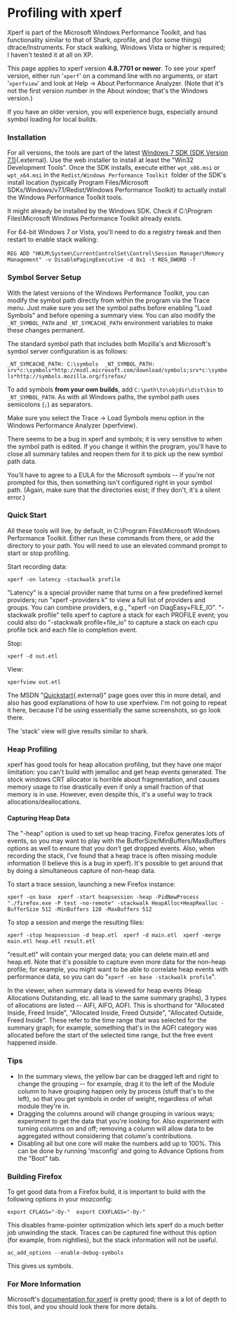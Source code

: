 # Profiling with xperf

Xperf is part of the Microsoft Windows Performance Toolkit, and has
functionality similar to that of Shark, oprofile, and (for some things)
dtrace/Instruments. For stack walking, Windows Vista or higher is
required; I haven't tested it at all on XP.

This page applies to xperf version **4.8.7701 or newer**. To see your
xperf version, either run '`xperf`' on a command line with no
arguments, or start '`xperfview`' and look at Help -\> About
Performance Analyzer. (Note that it's not the first version number in
the About window; that's the Windows version.)

If you have an older version, you will experience bugs, especially
around symbol loading for local builds.

### Installation

For all versions, the tools are part of the latest [Windows 7 SDK (SDK
Version
7.1)](http://www.microsoft.com/downloads/details.aspx?FamilyID=6b6c21d2-2006-4afa-9702-529fa782d63b&displaylang=en "http://www.microsoft.com/downloads/details.aspx?FamilyID=6b6c21d2-2006-4afa-9702-529fa782d63b&displaylang=en"){.external}.
Use the web installer to install at least the \"Win32 Development
Tools\". Once the SDK installs, execute either `wpt_x86.msi` or
`wpt_x64.msi` in the `Redist/Windows Performance Toolkit `folder of the
SDK's install location (typically Program Files/Microsoft
SDKs/Windows/v7.1/Redist/Windows Performance Toolkit) to actually
install the Windows Performance Toolkit tools.

It might already be installed by the Windows SDK. Check if C:\\Program
Files\\Microsoft Windows Performance Toolkit already exists.

For 64-bit Windows 7 or Vista, you'll need to do a registry tweak and
then restart to enable stack walking:\
\
`REG ADD "HKLM\System\CurrentControlSet\Control\Session Manager\Memory Management" -v DisablePagingExecutive -d 0x1 -t REG_DWORD -f`

### Symbol Server Setup

With the latest versions of the Windows Performance Toolkit, you can
modify the symbol path directly from within the program via the Trace
menu. Just make sure you set the symbol paths before enabling \"Load
Symbols\" and before opening a summary view. You can also modify the
`_NT_SYMBOL_PATH` and `_NT_SYMCACHE_PATH` environment variables to make
these changes permanent.

The standard symbol path that includes both Mozilla's and Microsoft's
symbol server configuration is as follows:

`_NT_SYMCACHE_PATH: C:\symbols  _NT_SYMBOL_PATH: srv*c:\symbols*http://msdl.microsoft.com/download/symbols;srv*c:\symbols*http://symbols.mozilla.org/firefox/`

To add symbols **from your own builds**, add
`C:\path\to\objdir\dist\bin` to `_NT_SYMBOL_PATH`. As with all Windows
paths, the symbol path uses semicolons (`;`) as separators.

Make sure you select the Trace -\> Load Symbols menu option in the
Windows Performance Analyzer (xperfview).

There seems to be a bug in xperf and symbols; it is very sensitive to
when the symbol path is edited. If you change it within the program,
you'll have to close all summary tables and reopen them for it to pick
up the new symbol path data.

You'll have to agree to a EULA for the Microsoft symbols \-- if you're
not prompted for this, then something isn't configured right in your
symbol path. (Again, make sure that the directories exist; if they
don't, it's a silent error.)

### Quick Start

All these tools will live, by default, in C:\\Program Files\\Microsoft
Windows Performance Toolkit. Either run these commands from there, or
add the directory to your path. You will need to use an elevated command
prompt to start or stop profiling.

Start recording data:

`xperf -on latency -stackwalk profile`

\"Latency\" is a special provider name that turns on a few predefined
kernel providers; run \"xperf -providers k\" to view a full list of
providers and groups. You can combine providers, e.g., \"xperf -on
DiagEasy+FILE_IO\". \"-stackwalk profile\" tells xperf to capture a
stack for each PROFILE event; you could also do \"-stackwalk
profile+file_io\" to capture a stack on each cpu profile tick and each
file io completion event.

Stop:

`xperf -d out.etl`

View:

`xperfview out.etl`

The MSDN
\"[Quickstart](http://msdn.microsoft.com/en-us/library/ff190971%28v=VS.85%29.aspx){.external}\"
page goes over this in more detail, and also has good explanations of
how to use xperfview. I'm not going to repeat it here, because I'd be
using essentially the same screenshots, so go look there.

The 'stack' view will give results similar to shark.

### Heap Profiling

xperf has good tools for heap allocation profiling, but they have one
major limitation: you can't build with jemalloc and get heap events
generated. The stock windows CRT allocator is horrible about
fragmentation, and causes memory usage to rise drastically even if only
a small fraction of that memory is in use. However, even despite this,
it's a useful way to track allocations/deallocations.

#### Capturing Heap Data

The \"-heap\" option is used to set up heap tracing. Firefox generates
lots of events, so you may want to play with the
BufferSize/MinBuffers/MaxBuffers options as well to ensure that you
don't get dropped events. Also, when recording the stack, I've found
that a heap trace is often missing module information (I believe this is
a bug in xperf). It's possible to get around that by doing a
simultaneous capture of non-heap data.

To start a trace session, launching a new Firefox instance:

`xperf -on base  xperf -start heapsession -heap -PidNewProcess "./firefox.exe -P test -no-remote" -stackwalk HeapAlloc+HeapRealloc -BufferSize 512 -MinBuffers 128 -MaxBuffers 512`

To stop a session and merge the resulting files:

`xperf -stop heapsession -d heap.etl  xperf -d main.etl  xperf -merge main.etl heap.etl result.etl`

\"result.etl\" will contain your merged data; you can delete main.etl
and heap.etl. Note that it's possible to capture even more data for the
non-heap profile; for example, you might want to be able to correlate
heap events with performance data, so you can do
\"`xperf -on base -stackwalk profile`\".

In the viewer, when summary data is viewed for heap events (Heap
Allocations Outstanding, etc. all lead to the same summary graphs), 3
types of allocations are listed \-- AIFI, AIFO, AOFI. This is shorthand
for \"Allocated Inside, Freed Inside\", \"Allocated Inside, Freed
Outside\", \"Allocated Outside, Freed Inside\". These refer to the time
range that was selected for the summary graph; for example, something
that's in the AOFI category was allocated before the start of the
selected time range, but the free event happened inside.

### Tips

-   In the summary views, the yellow bar can be dragged left and right
    to change the grouping \-- for example, drag it to the left of the
    Module column to have grouping happen only by process (stuff that's
    to the left), so that you get symbols in order of weight, regardless
    of what module they're in.
-   Dragging the columns around will change grouping in various ways;
    experiment to get the data that you're looking for. Also experiment
    with turning columns on and off; removing a column will allow data
    to be aggregated without considering that column's contributions.
-   Disabling all but one core will make the numbers add up to 100%.
    This can be done by running 'msconfig' and going to Advance
    Options from the \"Boot\" tab.

### Building Firefox

To get good data from a Firefox build, it is important to build with the
following options in your mozconfig:

`export CFLAGS="-Oy-"  export CXXFLAGS="-Oy-"`

This disables frame-pointer optimization which lets xperf do a much
better job unwinding the stack. Traces can be captured fine without this
option (for example, from nightlies), but the stack information will not
be useful.

`ac_add_options --enable-debug-symbols`

This gives us symbols.

### For More Information

Microsoft's [documentation for xperf](http://msdn.microsoft.com/en-us/library/ff191077.aspx "http://msdn.microsoft.com/en-us/library/ff191077.aspx")
is pretty good; there is a lot of depth to this tool, and you should
look there for more details.
